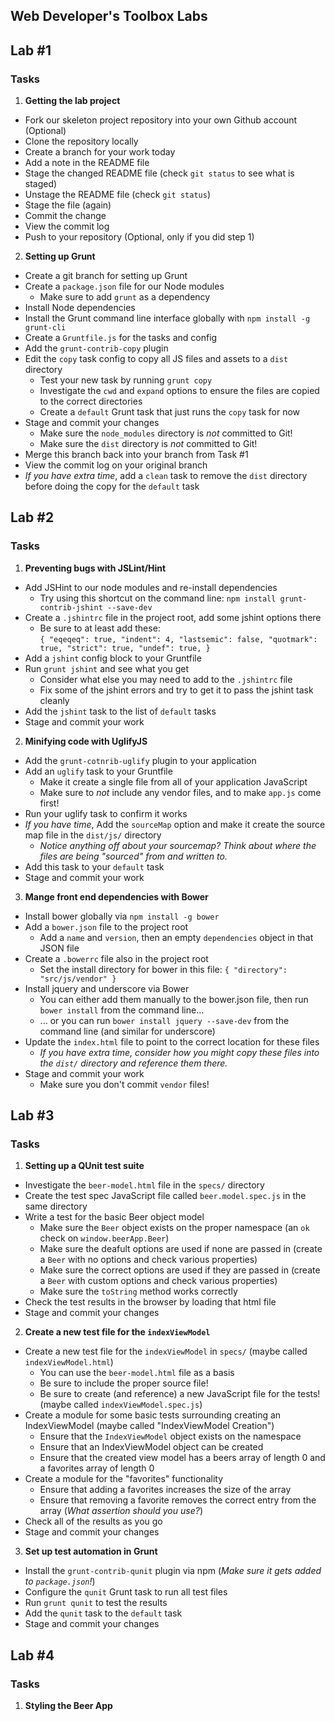 Web Developer's Toolbox Labs
----

## Lab #1

### Tasks

1. __Getting the lab project__
  * Fork our skeleton project repository into your own Github account (Optional)
  * Clone the repository locally
  * Create a branch for your work today
  * Add a note in the README file
  * Stage the changed README file (check `git status` to see what is staged)
  * Unstage the README file (check `git status`)
  * Stage the file (again)
  * Commit the change
  * View the commit log
  * Push to your repository (Optional, only if you did step 1)

2. __Setting up Grunt__
  * Create a git branch for setting up Grunt
  * Create a `package.json` file for our Node modules
      * Make sure to add `grunt` as a dependency
  * Install Node dependencies
  * Install the Grunt command line interface globally with `npm install -g grunt-cli`
  * Create a `Gruntfile.js` for the tasks and config
  * Add the `grunt-contrib-copy` plugin
  * Edit the `copy` task config to copy all JS files and assets to a `dist` directory
      * Test your new task by running `grunt copy`
      * Investigate the `cwd` and `expand` options to ensure the files are copied to the correct directories
      * Create a `default` Grunt task that just runs the `copy` task for now
  * Stage and commit your changes
      * Make sure the `node_modules` directory is _not_ committed to Git!
      * Make sure the `dist` directory is _not_ committed to Git!
  * Merge this branch back into your branch from Task #1
  * View the commit log on your original branch
  * _If you have extra time_, add a `clean` task to remove the `dist` directory before doing the copy for the `default` task


## Lab #2

### Tasks

1. __Preventing bugs with JSLint/Hint__
  * Add JSHint to our node modules and re-install dependencies
      * Try using this shortcut on the command line: `npm install grunt-contrib-jshint --save-dev`
  * Create a `.jshintrc` file in the project root, add some jshint options there
      * Be sure to at least add these:  
      `{ "eqeqeq": true, "indent": 4, "lastsemic": false, "quotmark": true, "strict": true, "undef": true, }`
  * Add a `jshint` config block to your Gruntfile
  * Run `grunt jshint` and see what you get
      * Consider what else you may need to add to the `.jshintrc` file
      * Fix some of the jshint errors and try to get it to pass the jshint task cleanly
  * Add the `jshint` task to the list of `default` tasks
  * Stage and commit your work

2. __Minifying code with UglifyJS__
  * Add the `grunt-cotnrib-uglify` plugin to your application
  * Add an `uglify` task to your Gruntfile
      * Make it create a single file from all of your application JavaScript
      * Make sure to _not_ include any vendor files, and to make `app.js` come first!
  * Run your uglify task to confirm it works
  * _If you have time_, Add the `sourceMap` option and make it create the source map file in the `dist/js/` directory
      * _Notice anything off about your sourcemap? Think about where the files are being "sourced" from and written to._
  * Add this task to your `default` task
  * Stage and commit your work

3. __Mange front end dependencies with Bower__
  * Install bower globally via `npm install -g bower`
  * Add a `bower.json` file to the project root
      * Add a `name` and `version`, then an empty `dependencies` object in that JSON file
  * Create a `.bowerrc` file also in the project root
      * Set the install directory for bower in this file: `{ "directory": "src/js/vendor" }`
  * Install jquery and underscore via Bower
      * You can either add them manually to the bower.json file, then run `bower install` from the command line...
      * ... or you can run `bower install jquery --save-dev` from the command line (and similar for underscore)
  * Update the `index.html` file to point to the correct location for these files
      * _If you have extra time, consider how you might copy these files into the `dist/` directory and reference them there._
  * Stage and commit your work
      * Make sure you don't commit `vendor` files!


## Lab #3

### Tasks

1. __Setting up a QUnit test suite__
  * Investigate the `beer-model.html` file in the `specs/` directory
  * Create the test spec JavaScript file called `beer.model.spec.js` in the same directory
  * Write a test for the basic Beer object model
      * Make sure the `Beer` object exists on the proper namespace (an `ok` check on `window.beerApp.Beer`)
      * Make sure the deafult options are used if none are passed in (create a `Beer` with no options and check various properties)
      * Make sure the correct options are used if they are passed in (create a `Beer` with custom options and check various properties)
      * Make sure the `toString` method works correctly
  * Check the test results in the browser by loading that html file
  * Stage and commit your changes

2. __Create a new test file for the `indexViewModel`__
  * Create a new test file for the `indexViewModel` in `specs/` (maybe called `indexViewModel.html`)
      * You can use the `beer-model.html` file as a basis
      * Be sure to include the proper source file!
      * Be sure to create (and reference) a new JavaScript file for the tests! (maybe called `indexViewModel.spec.js`)
  * Create a module for some basic tests surrounding creating an IndexViewModel (maybe called "IndexViewModel Creation")
      * Ensure that the `IndexViewModel` object exists on the namespace
      * Ensure that an IndexViewModel object can be created
      * Ensure that the created view model has a beers array of length 0 and a favorites array of length 0
  * Create a module for the "favorites" functionality
      * Ensure that adding a favorites increases the size of the array
      * Ensure that removing a favorite removes the correct entry from the array (_What assertion should you use?_)
  * Check all of the results as you go
  * Stage and commit your changes

3. __Set up test automation in Grunt__
  * Install the `grunt-contrib-qunit` plugin via npm (_Make sure it gets added to `package.json`!_)
  * Configure the `qunit` Grunt task to run all test files
  * Run `grunt qunit` to test the results
  * Add the `qunit` task to the `default` task
  * Stage and commit your changes


## Lab #4

### Tasks

1. __Styling the Beer App__
